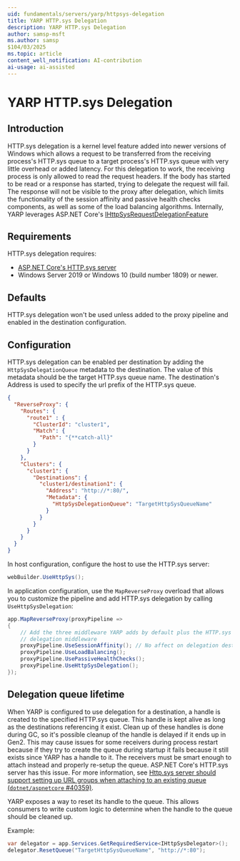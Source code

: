 ```yaml
---
uid: fundamentals/servers/yarp/httpsys-delegation
title: YARP HTTP.sys Delegation
description: YARP HTTP.sys Delegation
author: samsp-msft
ms.author: samsp
$104/03/2025
ms.topic: article
content_well_notification: AI-contribution
ai-usage: ai-assisted
---
```

# YARP HTTP.sys Delegation

## Introduction

HTTP.sys delegation is a kernel level feature added into newer versions of Windows which allows a request to be transferred from the receiving process's HTTP.sys queue to a target process's HTTP.sys queue with very little overhead or added latency. For this delegation to work, the receiving process is only allowed to read the request headers. If the body has started to be read or a response has started, trying to delegate the request will fail. The response will not be visible to the proxy after delegation, which limits the functionality of the session affinity and passive health checks components, as well as some of the load balancing algorithms. Internally, YARP leverages ASP.NET Core's [IHttpSysRequestDelegationFeature](/dotnet/api/microsoft.aspnetcore.server.httpsys.ihttpsysrequestdelegationfeature) 

## Requirements

HTTP.sys delegation requires:

* [ASP.NET Core's HTTP.sys server](/aspnet/core/fundamentals/servers/httpsys)
* Windows Server 2019 or Windows 10 (build number 1809) or newer.

## Defaults

HTTP.sys delegation won't be used unless added to the proxy pipeline and enabled in the destination configuration. 

## Configuration

HTTP.sys delegation can be enabled per destination by adding the `HttpSysDelegationQueue` metadata to the destination. The value of this metadata should be the target HTTP.sys queue name. The destination's Address is used to specify the url prefix of the HTTP.sys queue.

```json
{
  "ReverseProxy": {
    "Routes": {
      "route1" : {
        "ClusterId": "cluster1",
        "Match": {
          "Path": "{**catch-all}"
        }
      }
    },
    "Clusters": {
      "cluster1": {
        "Destinations": {
          "cluster1/destination1": {
            "Address": "http://*:80/",
            "Metadata": {
              "HttpSysDelegationQueue": "TargetHttpSysQueueName"
            }
          }
        }
      }
    }
  }
}
```

In host configuration, configure the host to use the HTTP.sys server:

```csharp
webBuilder.UseHttpSys();
```

In application configuration, use the `MapReverseProxy` overload that allows you to customize the pipeline and add HTTP.sys delegation by calling `UseHttpSysDelegation`:

```csharp
app.MapReverseProxy(proxyPipeline =>
{
    // Add the three middleware YARP adds by default plus the HTTP.sys
    // delegation middleware
    proxyPipeline.UseSessionAffinity(); // No affect on delegation destinations
    proxyPipeline.UseLoadBalancing();
    proxyPipeline.UsePassiveHealthChecks();
    proxyPipeline.UseHttpSysDelegation();
});
```

## Delegation queue lifetime

When YARP is configured to use delegation for a destination, a handle is created to the specified HTTP.sys queue. This handle is kept alive as long as the destinations referencing it exist. Clean up of these handles is done during GC, so it's possible cleanup of the handle is delayed if it ends up in Gen2. This may cause issues for some receivers during process restart because if they try to create the queue during startup it fails because it still exists since YARP has a handle to it. The receivers must be smart enough to attach instead and properly re-setup the queue. ASP.NET Core's HTTP.sys server has this issue. For more information, see [Http.sys server should support setting up URL groups when attaching to an existing queue (`dotnet/aspnetcore` #40359)](https://github.com/dotnet/aspnetcore/issues/40359).

YARP exposes a way to reset its handle to the queue. This allows consumers to write custom logic to determine when the handle to the queue should be cleaned up.

Example:

```csharp
var delegator = app.Services.GetRequiredService<IHttpSysDelegator>();
delegator.ResetQueue("TargetHttpSysQueueName", "http://*:80");
```
